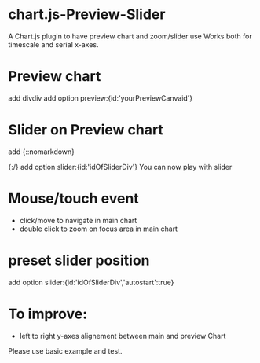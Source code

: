 # chart.js-Preview-Slider
A Chart.js plugin to have preview chart and zoom/slider use
Works both for timescale and serial x-axes.

# Preview chart
add div<canvas id="canvasPreview"></canvas>div
add option preview:{id:'yourPreviewCanvaid'}

# Slider on Preview chart
add
{::nomarkdown}

  </div> 
		<div id="slider">
	</div>

{:/}
add option slider:{id:'idOfSliderDiv'}
You can now play with slider

# Mouse/touch event 
- click/move to navigate in main chart 
- double click to zoom on focus area in main chart 

# preset slider position
add option slider:{id:'idOfSliderDiv','autostart':true}

# To improve:
- left to right y-axes alignement between main and preview Chart

Please use basic example and test.

